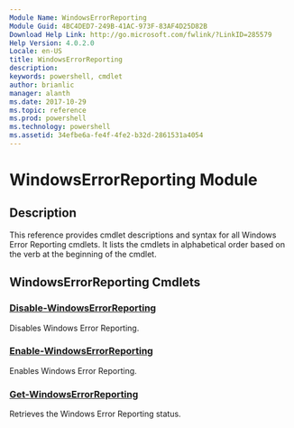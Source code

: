 ```yaml
---
Module Name: WindowsErrorReporting
Module Guid: 4BC4DED7-249B-41AC-973F-83AF4D25D82B
Download Help Link: http://go.microsoft.com/fwlink/?LinkID=285579
Help Version: 4.0.2.0
Locale: en-US
title: WindowsErrorReporting
description: 
keywords: powershell, cmdlet
author: brianlic
manager: alanth
ms.date: 2017-10-29
ms.topic: reference
ms.prod: powershell
ms.technology: powershell
ms.assetid: 34efbe6a-fe4f-4fe2-b32d-2861531a4054
---
```


# WindowsErrorReporting Module
## Description
This reference provides cmdlet descriptions and syntax for all Windows Error Reporting cmdlets. It lists the cmdlets in alphabetical order based on the verb at the beginning of the cmdlet.

## WindowsErrorReporting Cmdlets
### [Disable-WindowsErrorReporting](./Disable-WindowsErrorReporting.md)
Disables Windows Error Reporting.

### [Enable-WindowsErrorReporting](./Enable-WindowsErrorReporting.md)
Enables Windows Error Reporting.

### [Get-WindowsErrorReporting](./Get-WindowsErrorReporting.md)
Retrieves the Windows Error Reporting status.

